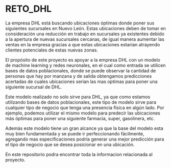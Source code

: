 # RETO_DHL

La empresa DHL está buscando ubicaciones óptimas donde poner sus siguientes sucursales en Nuevo León. Estas ubicaciones deben de tomar en consideración una reducción en trabajo en sucursales ya existentes debido a la apertura de nuevas sucursales cercanas, de igual manera aumentar las ventas en la empresa gracias a que estas ubicaciones estarían atrayendo clientes potenciales de estas nuevas zonas.

El propósito de este proyecto es apoyar a la empresa DHL con un modelo de machine learning y redes neuronales, en el cual como entrada se utilicen bases de datos poblacionales, donde se puede observar la cantidad de personas que hay por manzana y de salida obtengamos predicciones acertadas de cuales ubicaciones serian las mas optimas para poner una siguiente sucursal de DHL.

Este modelo realizado no solo sirve para DHL, ya que como estamos utilizando bases de datos poblacionales, este tipo de modelo sirve para cualquier tipo de negocio que tenga una presencia física en algún lado. Por ejemplo, podemos utilizar el mismo modelo para predecir las ubicaciones más óptimas para poner una siguiente farmacia, super, gasolinera, etc.

Además este modelo tiene un gran alcance ya que la base del modelo esta muy bien fundamentada y se puede ir perfeccionando fácilmente, agregando mas especificaciones podría generar una mejor predicción para el tipo de negocio que se desea posicionar en una ubicación.

En este repositorio podra encontrar toda la informacion relacionada al proyecto.
